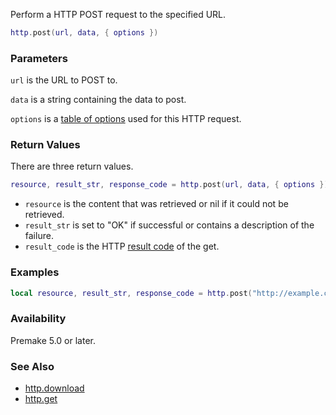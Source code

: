 Perform a HTTP POST request to the specified URL.

```lua
http.post(url, data, { options })
```

### Parameters ###

`url` is the URL to POST to.

`data` is a string containing the data to post.

`options` is a [table of options](http-options-table.md) used for this HTTP request. 

### Return Values ###

There are three return values.

```lua
resource, result_str, response_code = http.post(url, data, { options })
```

 * `resource` is the content that was retrieved or nil if it could not be retrieved.
 * `result_str` is set to "OK" if successful or contains a description of the failure.
 * `result_code` is the HTTP [result code](http://www.w3.org/Protocols/rfc2616/rfc2616-sec10.html) of the get. 

### Examples ###

```lua
local resource, result_str, response_code = http.post("http://example.com/api.json", "somedata")
```


### Availability ###

Premake 5.0 or later.

### See Also ###

* [http.download](http.download.md)
* [http.get](http.get.md)